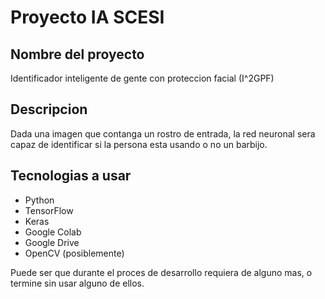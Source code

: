 # Proyecto IA SCESI
## Nombre del proyecto
Identificador inteligente de gente con proteccion facial (I^2GPF)
## Descripcion 
Dada una imagen que contanga un rostro de entrada, la red neuronal sera capaz de identificar si la persona esta usando o no un barbijo.
## Tecnologias a usar 
* Python 
* TensorFlow
* Keras
* Google Colab
* Google Drive
* OpenCV (posiblemente)

Puede ser que durante el proces de desarrollo requiera de alguno mas, o termine sin usar alguno de ellos.
